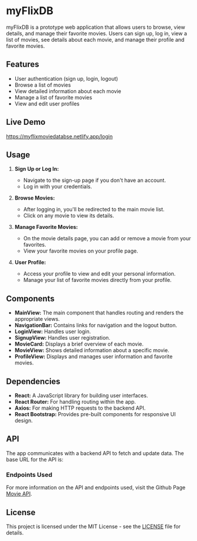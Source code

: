 # myFlixDB

myFlixDB is a prototype web application that allows users to browse, view details, and manage their favorite movies. Users can sign up, log in, view a list of movies, see details about each movie, and manage their profile and favorite movies.


## Features

- User authentication (sign up, login, logout)
- Browse a list of movies
- View detailed information about each movie
- Manage a list of favorite movies
- View and edit user profiles

## Live Demo
https://myflixmoviedatabse.netlify.app/login

## Usage

1. **Sign Up or Log In:**

    - Navigate to the sign-up page if you don't have an account.
    - Log in with your credentials.

2. **Browse Movies:**

    - After logging in, you'll be redirected to the main movie list.
    - Click on any movie to view its details.

3. **Manage Favorite Movies:**

    - On the movie details page, you can add or remove a movie from your favorites.
    - View your favorite movies on your profile page.

4. **User Profile:**

    - Access your profile to view and edit your personal information.
    - Manage your list of favorite movies directly from your profile.

## Components

- **MainView:** The main component that handles routing and renders the appropriate views.
- **NavigationBar:** Contains links for navigation and the logout button.
- **LoginView:** Handles user login.
- **SignupView:** Handles user registration.
- **MovieCard:** Displays a brief overview of each movie.
- **MovieView:** Shows detailed information about a specific movie.
- **ProfileView:** Displays and manages user information and favorite movies.


## Dependencies

- **React:** A JavaScript library for building user interfaces.
- **React Router:** For handling routing within the app.
- **Axios:** For making HTTP requests to the backend API.
- **React Bootstrap:** Provides pre-built components for responsive UI design.

## API

The app communicates with a backend API to fetch and update data. The base URL for the API is:


### Endpoints Used

For more information on the API and endpoints used, visit the Github Page [Movie API](https://github.com/mayyinandprojects/Movie-API).

## License

This project is licensed under the MIT License - see the [LICENSE](LICENSE) file for details.
